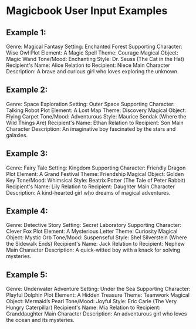 # Magicbook User Input Examples

## Example 1: 
Genre: Magical Fantasy 
Setting: Enchanted Forest
Supporting Character: Wise Owl
Plot Element: A Magic Spell
Theme: Courage
Magical Object: Magic Wand
Tone/Mood: Enchanting
Style: Dr. Seuss (The Cat in the Hat)
Recipient's Name: Alice
Relation to Recipient: Niece
Main Character Description: A brave and curious girl who loves exploring the unknown.

## Example 2: 
Genre: Space Exploration 
Setting: Outer Space
Supporting Character: Talking Robot
Plot Element: A Lost Map
Theme: Discovery
Magical Object: Flying Carpet
Tone/Mood: Adventurous
Style: Maurice Sendak (Where the Wild Things Are)
Recipient's Name: Ethan
Relation to Recipient: Son
Main Character Description: An imaginative boy fascinated by the stars and galaxies.

## Example 3: 
Genre: Fairy Tale 
Setting: Kingdom
Supporting Character: Friendly Dragon
Plot Element: A Grand Festival
Theme: Friendship
Magical Object: Golden Key
Tone/Mood: Whimsical
Style: Beatrix Potter (The Tale of Peter Rabbit)
Recipient's Name: Lily
Relation to Recipient: Daughter
Main Character Description: A kind-hearted girl who dreams of magical adventures.

## Example 4: 
Genre: Detective Story 
Setting: Secret Laboratory
Supporting Character: Clever Fox
Plot Element: A Mysterious Letter
Theme: Curiosity
Magical Object: Mystic Orb
Tone/Mood: Suspenseful
Style: Shel Silverstein (Where the Sidewalk Ends)
Recipient's Name: Jack
Relation to Recipient: Nephew
Main Character Description: A quick-witted boy with a knack for solving mysteries.

## Example 5: 
Genre: Underwater Adventure 
Setting: Under the Sea
Supporting Character: Playful Dolphin
Plot Element: A Hidden Treasure
Theme: Teamwork
Magical Object: Mermaid’s Pearl
Tone/Mood: Joyful
Style: Eric Carle (The Very Hungry Caterpillar)
Recipient's Name: Mia
Relation to Recipient: Granddaughter
Main Character Description: An adventurous girl who loves the ocean and its mysteries.
